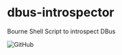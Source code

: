 # dbus-introspector

Bourne Shell Script to introspect DBus

![GitHub](https://img.shields.io/github/license/kei-g/dbus-introspect?style=plastic)
